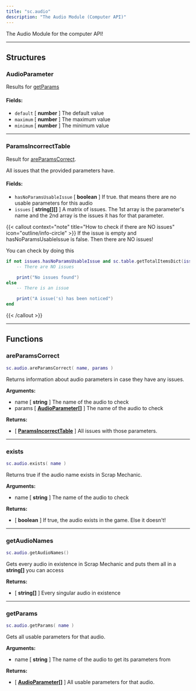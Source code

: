 ```yaml
---
title: "sc.audio"
description: "The Audio Module (Computer API)"
---
```


The Audio Module for the computer API!

---

## Structures

### AudioParameter

Results for [getParams](#getparams)

#### Fields:
- `default` [ **number** ] The default value
- `maximum` [ **number** ] The maximum value
- `minimum` [ **number** ] The minimum value

---

### ParamsIncorrectTable

Result for [areParamsCorrect](#areparamscorrect).

All issues that the provided parameters have.

#### Fields:
- `hasNoParamsUsableIssue` [ **boolean** ] If true. that means there are no usable parameters for this audio
- `issues` [ **string[][]** ] A matrix of issues. The 1st array is the parameter's name and the 2nd array is the issues it has for that parameter.

{{< callout context="note" title="How to check if there are NO issues" icon="outline/info-circle" >}}
If the issue is empty and hasNoParamsUsableIssue is false. Then there are NO issues!

You can check by doing this
```lua {lineNos=true}
if not issues.hasNoParamsUsableIssue and sc.table.getTotalItemsDict(issues.issues) == 0 then
    -- There are NO issues

    print("No issues found")
else
    -- There is an issue

    print("A issue('s) has been noticed")
end
```
{{< /callout >}}

---

## Functions

### areParamsCorrect

```lua
sc.audio.areParamsCorrect( name, params )
```

Returns information about audio parameters in case they have any issues.

**Arguments:**
- name [ **string** ] The name of the audio to check
- params [ **[AudioParameter[]](#audioparameter)** ] The name of the audio to check

**Returns:**
- [ **[ParamsIncorrectTable](#paramsincorrecttable)** ] All issues with those parameters.

---

### exists

```lua
sc.audio.exists( name )
```

Returns true if the audio name exists in Scrap Mechanic.

**Arguments:**
- name [ **string** ] The name of the audio to check

**Returns:**
- [ **boolean** ] If true, the audio exists in the game. Else it doesn't!

---

### getAudioNames

```lua
sc.audio.getAudioNames()
```

Gets every audio in existence in Scrap Mechanic and puts them all in a **string[]** you can access

**Returns:**
- [ **string[]** ] Every singular audio in existence

---

### getParams

```lua
sc.audio.getParams( name )
```

Gets all usable parameters for that audio.

**Arguments:**
- name [ **string** ] The name of the audio to get its parameters from

**Returns:**
- [ **[AudioParameter[]](#audioparameter)** ] All usable parameters for that audio.

